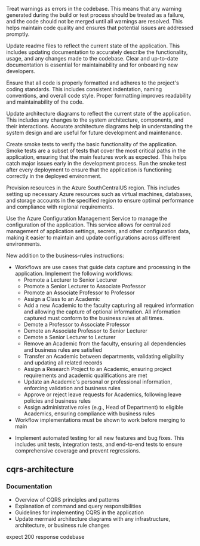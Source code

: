 Treat warnings as errors in the codebase. This means that any warning generated during the build or test process should be treated as a failure, and the code should not be merged until all warnings are resolved. This helps maintain code quality and ensures that potential issues are addressed promptly.

Update readme files to reflect the current state of the application. This includes updating documentation to accurately describe the functionality, usage, and any changes made to the codebase. Clear and up-to-date documentation is essential for maintainability and for onboarding new developers.

Ensure that all code is properly formatted and adheres to the project's coding standards. This includes consistent indentation, naming conventions, and overall code style. Proper formatting improves readability and maintainability of the code.

Update architecture diagrams to reflect the current state of the application. This includes any changes to the system architecture, components, and their interactions. Accurate architecture diagrams help in understanding the system design and are useful for future development and maintenance.

Create smoke tests to verify the basic functionality of the application. Smoke tests are a subset of tests that cover the most critical paths in the application, ensuring that the main features work as expected. This helps catch major issues early in the development process. Run the smoke test after every deployment to ensure that the application is functioning correctly in the deployed environment.

Provision resources in the Azure SouthCentralUS region. This includes setting up necessary Azure resources such as virtual machines, databases, and storage accounts in the specified region to ensure optimal performance and compliance with regional requirements.

Use the Azure Configuration Management Service to manage the configuration of the application. This service allows for centralized management of application settings, secrets, and other configuration data, making it easier to maintain and update configurations across different environments.

New addition to the business-rules instructions:
* Workflows are use cases that guide data capture and processing in the application. Implement the following workflows:
    * Promote a Lecturer to Senior Lecturer
    * Promote a Senior Lecturer to Associate Professor
    * Promote an Associate Professor to Professor
    * Assign a Class to an Academic
    * Add a new Academic to the faculty capturing all required information and allowing the capture of optional information. All information captured must conform to the business rules at all times.
    * Demote a Professor to Associate Professor
    * Demote an Associate Professor to Senior Lecturer
    * Demote a Senior Lecturer to Lecturer
    * Remove an Academic from the faculty, ensuring all dependencies and business rules are satisfied
    * Transfer an Academic between departments, validating eligibility and updating all related records
    * Assign a Research Project to an Academic, ensuring project requirements and academic qualifications are met
    * Update an Academic's personal or professional information, enforcing validation and business rules
    * Approve or reject leave requests for Academics, following leave policies and business rules
    * Assign administrative roles (e.g., Head of Department) to eligible Academics, ensuring compliance with business rules
* Workflow implementations must be shown to work before merging to main

- Implement automated testing for all new features and bug fixes. This includes unit tests, integration tests, and end-to-end tests to ensure comprehensive coverage and prevent regressions.

## cqrs-architecture

### Documentation
- Overview of CQRS principles and patterns
- Explanation of command and query responsibilities
- Guidelines for implementing CQRS in the application
- Update mermaid architecture diagrams with any infrastructure, architecture, or business rule changes


expect 200 response codebase
